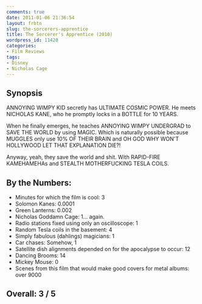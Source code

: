 ```yaml
---
comments: true
date: 2011-01-06 21:36:54
layout: frbtn
slug: the-sorcerers-apprentice
title: The Sorcerer's Apprentice (2010)
wordpress_id: 11420
categories:
- Film Reviews
tags:
- Disney
- Nicholas Cage
---
```


## Synopsis

ANNOYING WIMPY KID secretly has ULTIMATE COSMIC POWER.  He meets NICHOLAS KANE, who he promptly locks in a BOTTLE for 10 YEARS.

When he finally emerges, he teaches ANNOYING WIMPY UNDERGRAD to SAVE THE WORLD by using MAGIC. Which is naturally possible because MUGGLES only use 10% OF THEIR BRAIN and OH GOD WHY WON'T HOLLYWOOD LET THAT EXPLANATION DIE?!

Anyway, yeah, they save the world and shit.  With RAPID-FIRE KAMEHAMEHAs and STEALTH MOTHERFUCKING TESLA COILS.

## By the Numbers:

  * Minutes for which the film is cool: 3
  * Solomon Kanes: 0.0001
  * Green Lanterns: 0.002
  * Nicholas Goddamn Cage: 1... again.
  * Radio stations fixed using only an oscilloscope: 1
  * Random Tesla coils in the basement: 4
  * Simply fabulous (dahlings) magicians: 1
  * Car chases: Somehow, 1
  * Satellite dish alignments depended on for the apocalypse to occur: 12
  * Dancing Brooms: 14
  * Mickey Mouse: 0
  * Scenes from this film that would make good covers for metal albums: over 9000

## Overall: 3 / 5
